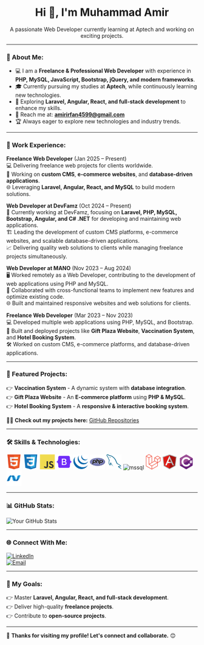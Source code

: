 <h1 align="center"> Hi 👋, I'm Muhammad Amir </h1>

<p align="center">
A passionate Web Developer currently learning at Aptech and working on exciting projects.
</p>

---

### 🚀 About Me:
- 💻 I am a **Freelance & Professional Web Developer** with experience in **PHP, MySQL, JavaScript, Bootstrap, jQuery, and modern frameworks**.  
- 🎓 Currently pursuing my studies at **Aptech**, while continuously learning new technologies.  
- 🌱 Exploring **Laravel, Angular, React, and full-stack development** to enhance my skills.  
- 📧 Reach me at: **amirirfan4599@gmail.com**  
- 🏆 Always eager to explore new technologies and industry trends.  

---

### 🎼 Work Experience:
**Freelance Web Developer** (Jan 2025 – Present)  
💻 Delivering freelance web projects for clients worldwide.  
🚀 Working on **custom CMS**, **e-commerce websites**, and **database-driven applications**.  
🌐 Leveraging **Laravel, Angular, React, and MySQL** to build modern solutions.  

**Web Developer at DevFamz** (Oct 2024 – Present)  
🔧 Currently working at DevFamz, focusing on **Laravel, PHP, MySQL, Bootstrap, Angular, and C# .NET** for developing and maintaining web applications.  
🏗️ Leading the development of custom CMS platforms, e-commerce websites, and scalable database-driven applications.  
📈 Delivering quality web solutions to clients while managing freelance projects simultaneously.  

**Web Developer at MANO** (Nov 2023 – Aug 2024)  
🖥️ Worked remotely as a Web Developer, contributing to the development of web applications using PHP and MySQL.  
🤝 Collaborated with cross-functional teams to implement new features and optimize existing code.  
🌐 Built and maintained responsive websites and web solutions for clients.  

**Freelance Web Developer** (Mar 2023 – Nov 2023)  
💻 Developed multiple web applications using PHP, MySQL, and Bootstrap.  
🚀 Built and deployed projects like **Gift Plaza Website**, **Vaccination System**, and **Hotel Booking System**.  
🛠️ Worked on custom CMS, e-commerce platforms, and database-driven applications.  

---

### 🌟 Featured Projects:
👉 **Vaccination System** - A dynamic system with **database integration**.  
👉 **Gift Plaza Website** - An **E-commerce platform** using **PHP & MySQL**.  
👉 **Hotel Booking System** - A **responsive & interactive booking system**.  

👨‍💻 **Check out my projects here:** [GitHub Repositories](https://github.com/dev-muhammad-amir)  

---

### 🛠️ Skills & Technologies:
<p align="left">
  <img src="https://raw.githubusercontent.com/devicons/devicon/master/icons/html5/html5-original.svg" alt="html5" width="40" height="40"/>
  <img src="https://raw.githubusercontent.com/devicons/devicon/master/icons/css3/css3-original.svg" alt="css3" width="40" height="40"/>
  <img src="https://raw.githubusercontent.com/devicons/devicon/master/icons/javascript/javascript-original.svg" alt="javascript" width="40" height="40"/>
  <img src="https://raw.githubusercontent.com/devicons/devicon/master/icons/bootstrap/bootstrap-plain.svg" alt="bootstrap" width="40" height="40"/>
  <img src="https://raw.githubusercontent.com/devicons/devicon/master/icons/jquery/jquery-original.svg" alt="jquery" width="40" height="40"/>
  <img src="https://raw.githubusercontent.com/devicons/devicon/master/icons/php/php-original.svg" alt="php" width="40" height="40"/>
  <img src="https://raw.githubusercontent.com/devicons/devicon/master/icons/mysql/mysql-original.svg" alt="mysql" width="40" height="40"/>
  <img src="https://img.shields.io/badge/MSSQL-CC2927?style=for-the-badge&logo=microsoft-sql-server&logoColor=white" alt="mssql" width="40" height="40"/>
  <img src="https://raw.githubusercontent.com/devicons/devicon/master/icons/laravel/laravel-original.svg" alt="laravel" width="40" height="40"/>
  <img src="https://raw.githubusercontent.com/devicons/devicon/master/icons/angularjs/angularjs-original.svg" alt="angular" width="40" height="40"/>
  <img src="https://raw.githubusercontent.com/devicons/devicon/master/icons/csharp/csharp-original.svg" alt="csharp" width="40" height="40"/>
  <img src="https://raw.githubusercontent.com/devicons/devicon/master/icons/dot-net/dot-net-original.svg" alt="dotnet" width="40" height="40"/>
</p>

---

### 📊 GitHub Stats:
![Your GitHub Stats](https://github-readme-stats.vercel.app/api?username=dev-muhammad-amir&show_icons=true&theme=tokyonight)

---

### 🌐 Connect With Me:
[![LinkedIn](https://img.shields.io/badge/LinkedIn-blue?logo=linkedin)](https://www.linkedin.com/in/amir-irfan-1569b631a/)  
[![Email](https://img.shields.io/badge/Email-red?logo=gmail)](mailto:amirirfan4599@gmail.com)  

---

### 🌟 My Goals:
👉 Master **Laravel, Angular, React, and full-stack development**.  
👉 Deliver high-quality **freelance projects**.  
👉 Contribute to **open-source projects**.  

---

🚀 **Thanks for visiting my profile! Let's connect and collaborate.** 😊
